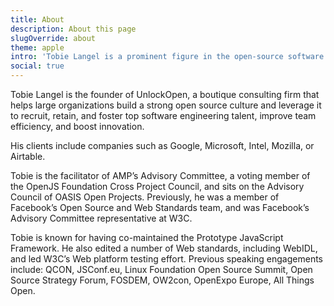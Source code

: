 ```yaml
---
title: About
description: About this page
slugOverride: about
theme: apple
intro: 'Tobie Langel is a prominent figure in the open-source software community, known for his work on web development and open standards. He is the founder of UnlockOpen.'
social: true
---
```


Tobie Langel is the founder of UnlockOpen, a boutique consulting firm that helps large organizations build a strong open source culture and leverage it to recruit, retain, and foster top software engineering talent, improve team efficiency, and boost innovation.

His clients include companies such as Google, Microsoft, Intel, Mozilla, or Airtable.

Tobie is the facilitator of AMP’s Advisory Committee, a voting member of the OpenJS Foundation Cross Project Council, and sits on the Advisory Council of OASIS Open Projects.
Previously, he was a member of Facebook’s Open Source and Web Standards team, and was Facebook’s Advisory Committee representative at W3C.

Tobie is known for having co-maintained the Prototype JavaScript Framework. He also edited a number of Web standards, including WebIDL, and led W3C’s Web platform testing effort.
Previous speaking engagements include: QCON, JSConf.eu, Linux Foundation Open Source Summit, Open Source Strategy Forum, FOSDEM, OW2con, OpenExpo Europe, All Things Open.
